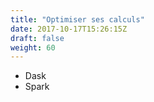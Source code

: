 ```yaml
---
title: "Optimiser ses calculs"
date: 2017-10-17T15:26:15Z
draft: false
weight: 60
---
```


* Dask
* Spark

